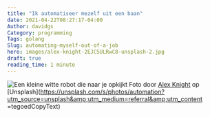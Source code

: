 ```yaml
---
title: "Ik automatiseer mezelf uit een baan"
date: 2021-04-22T08:27:17-04:00
Author: davidgs
Category: programming
Tags: golang
Slug: automating-myself-out-of-a-job
hero: images/alex-knight-2EJCSULRwC8-unsplash-2.jpg
draft: true
reading_time: 1 minute
---
```


![Een kleine witte robot die naar je opkijkt](/posts/category/programming/automating-myself-out-of-a-job/images/alex-knight-2EJCSULRwC8-unsplash-2.jpg)
Foto door [Alex Knight](https://unsplash.com/@agk42?utm_source=unsplash&amp;utm_medium=referral&amp;utm_content=creditCopyText) op [Unsplash](https://unsplash.com/s/photos/automation?utm_source=unsplash&amp;utm_medium=referral&amp;utm_content =tegoedCopyText)

